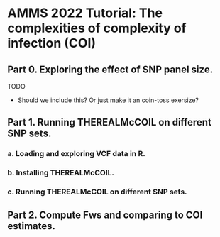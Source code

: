 # AMMS 2022 Tutorial: The complexities of complexity of infection (COI)

## Part 0. Exploring the effect of SNP panel size.
TODO
- Should we include this? Or just make it an coin-toss exersize?


## Part 1. Running THEREALMcCOIL on different SNP sets. 
### a. Loading and exploring VCF data in R.


### b. Installing THEREALMcCOIL.



### c. Running THEREALMcCOIL on different SNP sets.



## Part 2. Compute Fws and comparing to COI estimates.

